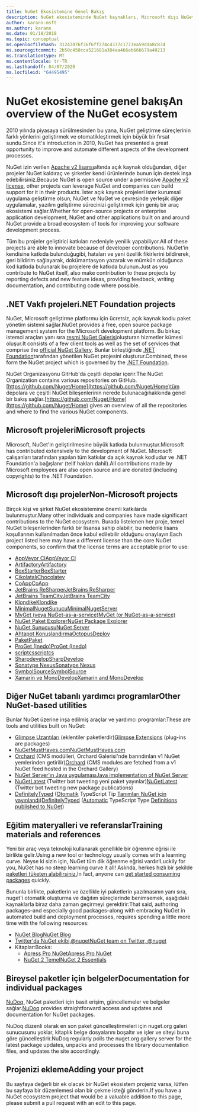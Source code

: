 ```yaml
---
title: NuGet Ekosistemine Genel Bakış
description: NuGet ekosisteminde NuGet kaynakları, Microsoft dışı NuGet projeleri, yardımcı programlar ve eğitim materyalleri dahil olmak üzere kapsamlı kaynaklar.
author: karann-msft
ms.author: karann
ms.date: 01/18/2018
ms.topic: conceptual
ms.openlocfilehash: 31243076f36f6ff274c4377c1773ea59dda8c834
ms.sourcegitcommit: 2b50c450cca521681a384aa466ab666679a40213
ms.translationtype: MT
ms.contentlocale: tr-TR
ms.lasthandoff: 04/07/2020
ms.locfileid: "64495495"
---
```

# <a name="an-overview-of-the-nuget-ecosystem"></a><span data-ttu-id="eb053-103">NuGet ekosistemine genel bakış</span><span class="sxs-lookup"><span data-stu-id="eb053-103">An overview of the NuGet ecosystem</span></span>

<span data-ttu-id="eb053-104">2010 yılında piyasaya sürülmesinden bu yana, NuGet geliştirme süreçlerinin farklı yönlerini geliştirmek ve otomatikleştirmek için büyük bir fırsat sundu.</span><span class="sxs-lookup"><span data-stu-id="eb053-104">Since it's introduction in 2010, NuGet has presented a great opportunity to improve and automate different aspects of the development processes.</span></span>

<span data-ttu-id="eb053-105">NuGet izin verilen [Apache v2 lisansı](http://choosealicense.com/licenses/apache/)altında açık kaynak olduğundan, diğer projeler NuGet kaldıraç ve şirketler kendi ürünlerinde bunun için destek inşa edebilirsiniz.</span><span class="sxs-lookup"><span data-stu-id="eb053-105">Because NuGet is open source under a permissive [Apache v2 license](http://choosealicense.com/licenses/apache/), other projects can leverage NuGet and companies can build support for it in their products.</span></span> <span data-ttu-id="eb053-106">İster açık kaynak projeleri ister kurumsal uygulama geliştirme olsun, NuGet ve NuGet ve çevresinde yerleşik diğer uygulamalar, yazılım geliştirme sürecinizi geliştirmek için geniş bir araç ekosistemi sağlar.</span><span class="sxs-lookup"><span data-stu-id="eb053-106">Whether for open-source projects or enterprise application development, NuGet and other applications built on and around NuGet provide a broad ecosystem of tools for improving your software development process.</span></span>

<span data-ttu-id="eb053-107">Tüm bu projeler geliştirici katkıları nedeniyle yenilik yapabiliyor.</span><span class="sxs-lookup"><span data-stu-id="eb053-107">All of these projects are able to innovate because of developer contributions.</span></span> <span data-ttu-id="eb053-108">NuGet'in kendisine katkıda bulunduğugibi, hataları ve yeni özellik fikirlerini bildirerek, geri bildirim sağlayarak, dokümantasyon yazarak ve mümkün olduğunca kod katkıda bulunarak bu projelere de katkıda bulunun.</span><span class="sxs-lookup"><span data-stu-id="eb053-108">Just as you contribute to NuGet itself, also make contribution to these projects by reporting defects and new feature ideas, providing feedback, writing documentation, and contributing code where possible.</span></span>

## <a name="net-foundation-projects"></a><span data-ttu-id="eb053-109">.NET Vakfı projeleri</span><span class="sxs-lookup"><span data-stu-id="eb053-109">.NET Foundation projects</span></span>

<span data-ttu-id="eb053-110">NuGet, Microsoft geliştirme platformu için ücretsiz, açık kaynak kodlu paket yönetim sistemi sağlar.</span><span class="sxs-lookup"><span data-stu-id="eb053-110">NuGet provides a free, open source package management system for the Microsoft development platform.</span></span> <span data-ttu-id="eb053-111">Bu birkaç istemci araçları yanı sıra [resmi NuGet Galerisi](http://www.nuget.org)oluşturan hizmetler kümesi oluşur.</span><span class="sxs-lookup"><span data-stu-id="eb053-111">It consists of a few client tools as well as the set of services that comprise the [official NuGet Gallery](http://www.nuget.org).</span></span> <span data-ttu-id="eb053-112">Bunlar birleştiğinde [.NET Foundation](http://www.dotnetfoundation.org/)tarafından yönetilen NuGet projesini oluşturur.</span><span class="sxs-lookup"><span data-stu-id="eb053-112">Combined, these form the NuGet project which is governed by the [.NET Foundation](http://www.dotnetfoundation.org/).</span></span>

<span data-ttu-id="eb053-113">NuGet Organizasyonu GitHub'da çeşitli depolar içerir.</span><span class="sxs-lookup"><span data-stu-id="eb053-113">The NuGet Organization contains various repositories on GitHub.</span></span> <span data-ttu-id="eb053-114">[https://github.com/Nuget/Home](https://github.com/Nuget/Home)tüm depolara ve çeşitli NuGet bileşenlerinin nerede bulunacağıhakkında genel bir bakış sağlar.</span><span class="sxs-lookup"><span data-stu-id="eb053-114">[https://github.com/Nuget/Home](https://github.com/Nuget/Home) gives an overview of all the repositories and where to find the various NuGet components.</span></span>

## <a name="microsoft-projects"></a><span data-ttu-id="eb053-115">Microsoft projeleri</span><span class="sxs-lookup"><span data-stu-id="eb053-115">Microsoft projects</span></span>

<span data-ttu-id="eb053-116">Microsoft, NuGet'in geliştirilmesine büyük katkıda bulunmuştur.</span><span class="sxs-lookup"><span data-stu-id="eb053-116">Microsoft has contributed extensively to the development of NuGet.</span></span> <span data-ttu-id="eb053-117">Microsoft çalışanları tarafından yapılan tüm katkılar da açık kaynak kodludur ve .NET Foundation'a bağışlanır (telif hakları dahil).</span><span class="sxs-lookup"><span data-stu-id="eb053-117">All contributions made by Microsoft employees are also open source and are donated (including copyrights) to the .NET Foundation.</span></span>

## <a name="non-microsoft-projects"></a><span data-ttu-id="eb053-118">Microsoft dışı projeler</span><span class="sxs-lookup"><span data-stu-id="eb053-118">Non-Microsoft projects</span></span>

<span data-ttu-id="eb053-119">Birçok kişi ve şirket NuGet ekosistemine önemli katkılarda bulunmuştur.</span><span class="sxs-lookup"><span data-stu-id="eb053-119">Many other individuals and companies have made significant contributions to the NuGet ecosystem.</span></span> <span data-ttu-id="eb053-120">Burada listelenen her proje, temel NuGet bileşenlerinden farklı bir lisansa sahip olabilir, bu nedenle lisans koşullarının kullanılmadan önce kabul edilebilir olduğunu onaylayın:</span><span class="sxs-lookup"><span data-stu-id="eb053-120">Each project listed here may have a different license than the core NuGet components, so confirm that the license terms are acceptable prior to use:</span></span>

- [<span data-ttu-id="eb053-121">AppVeyor CI</span><span class="sxs-lookup"><span data-stu-id="eb053-121">AppVeyor CI</span></span>](https://www.appveyor.com/)
- [<span data-ttu-id="eb053-122">Artifactory</span><span class="sxs-lookup"><span data-stu-id="eb053-122">Artifactory</span></span>](https://www.jfrog.com/artifactory/)
- [<span data-ttu-id="eb053-123">BoxStarter</span><span class="sxs-lookup"><span data-stu-id="eb053-123">BoxStarter</span></span>](http://boxstarter.org/)
- [<span data-ttu-id="eb053-124">Çikolatalı</span><span class="sxs-lookup"><span data-stu-id="eb053-124">Chocolatey</span></span>](https://chocolatey.org/)
- [<span data-ttu-id="eb053-125">CoApp</span><span class="sxs-lookup"><span data-stu-id="eb053-125">CoApp</span></span>](http://coapp.org/)
- [<span data-ttu-id="eb053-126">JetBrains ReSharper</span><span class="sxs-lookup"><span data-stu-id="eb053-126">JetBrains ReSharper</span></span>](https://resharper-plugins.jetbrains.com/)
- [<span data-ttu-id="eb053-127">JetBrains TeamCity</span><span class="sxs-lookup"><span data-stu-id="eb053-127">JetBrains TeamCity</span></span>](https://www.jetbrains.com/teamcity/)
- [<span data-ttu-id="eb053-128">Klondike</span><span class="sxs-lookup"><span data-stu-id="eb053-128">Klondike</span></span>](https://github.com/themotleyfool/Klondike)
- [<span data-ttu-id="eb053-129">MinimalNugetSunucu</span><span class="sxs-lookup"><span data-stu-id="eb053-129">MinimalNugetServer</span></span>](https://github.com/TanukiSharp/MinimalNugetServer)
- [<span data-ttu-id="eb053-130">MyGet (veya NuGet-as-a-service)</span><span class="sxs-lookup"><span data-stu-id="eb053-130">MyGet (or NuGet-as-a-service)</span></span>](http://www.myget.org/)
- [<span data-ttu-id="eb053-131">NuGet Paket Explorer</span><span class="sxs-lookup"><span data-stu-id="eb053-131">NuGet Package Explorer</span></span>](https://github.com/NuGetPackageExplorer/NuGetPackageExplorer)
- [<span data-ttu-id="eb053-132">NuGet Sunucusu</span><span class="sxs-lookup"><span data-stu-id="eb053-132">NuGet Server</span></span>](http://nugetserver.net/)
- [<span data-ttu-id="eb053-133">Ahtapot Konuşlandırma</span><span class="sxs-lookup"><span data-stu-id="eb053-133">OctopusDeploy</span></span>](https://octopus.com/)
- [<span data-ttu-id="eb053-134">Paket</span><span class="sxs-lookup"><span data-stu-id="eb053-134">Paket</span></span>](https://fsprojects.github.io/Paket/)
- [<span data-ttu-id="eb053-135">ProGet (Inedo)</span><span class="sxs-lookup"><span data-stu-id="eb053-135">ProGet (Inedo)</span></span>](http://inedo.com/proget)
- [<span data-ttu-id="eb053-136">scriptcs</span><span class="sxs-lookup"><span data-stu-id="eb053-136">scriptcs</span></span>](http://scriptcs.net/)
- [<span data-ttu-id="eb053-137">Sharpdevelop</span><span class="sxs-lookup"><span data-stu-id="eb053-137">SharpDevelop</span></span>](http://community.sharpdevelop.net/blogs/mattward/archive/2011/01/23/NuGetSupportInSharpDevelop.aspx)
- [<span data-ttu-id="eb053-138">Sonatype Nexus</span><span class="sxs-lookup"><span data-stu-id="eb053-138">Sonatype Nexus</span></span>](http://www.sonatype.com/nexus-repository-sonatype)
- [<span data-ttu-id="eb053-139">SymbolSource</span><span class="sxs-lookup"><span data-stu-id="eb053-139">SymbolSource</span></span>](http://www.symbolsource.org/Public)
- [<span data-ttu-id="eb053-140">Xamarin ve MonoDevelop</span><span class="sxs-lookup"><span data-stu-id="eb053-140">Xamarin and MonoDevelop</span></span>](https://github.com/mrward/monodevelop-nuget-addin)

## <a name="other-nuget-based-utilities"></a><span data-ttu-id="eb053-141">Diğer NuGet tabanlı yardımcı programlar</span><span class="sxs-lookup"><span data-stu-id="eb053-141">Other NuGet-based utilities</span></span>

<span data-ttu-id="eb053-142">Bunlar NuGet üzerine inşa edilmiş araçlar ve yardımcı programlar:</span><span class="sxs-lookup"><span data-stu-id="eb053-142">These are tools and utilities built on NuGet:</span></span>

- <span data-ttu-id="eb053-143">[Glimpse Uzantıları](http://getglimpse.com/Packages) (eklentiler paketlerdir)</span><span class="sxs-lookup"><span data-stu-id="eb053-143">[Glimpse Extensions](http://getglimpse.com/Packages) (plug-ins are packages)</span></span>
- [<span data-ttu-id="eb053-144">NuGetMustHaves.com</span><span class="sxs-lookup"><span data-stu-id="eb053-144">NuGetMustHaves.com</span></span>](http://nugetmusthaves.com/)
- <span data-ttu-id="eb053-145">[Orchard](http://www.orchardproject.net/) (CMS modülleri, Orchard Galerisi'nde barındırılan v1 NuGet yemlerinden getirilir)</span><span class="sxs-lookup"><span data-stu-id="eb053-145">[Orchard](http://www.orchardproject.net/) (CMS modules are fetched from a v1 NuGet feed hosted in the Orchard Gallery)</span></span>
- [<span data-ttu-id="eb053-146">NuGet Server'ın Java uygulaması</span><span class="sxs-lookup"><span data-stu-id="eb053-146">Java implementation of NuGet Server</span></span>](http://jonnyzzz.com/blog/2012/03/07/nuget-server-in-pure-java/)
- <span data-ttu-id="eb053-147">[NuGetLatest](https://twitter.com/NuGetLatest) (Twitter bot tweeting yeni paket yayınlar)</span><span class="sxs-lookup"><span data-stu-id="eb053-147">[NuGetLatest](https://twitter.com/NuGetLatest) (Twitter bot tweeting new package publications)</span></span>
- <span data-ttu-id="eb053-148">[DefinitelyTyped](http://definitelytyped.org/) ([Otomatik](https://github.com/DefinitelyTyped/NugetAutomation/) TypeScript Tip [Tanımları NuGet için yayınlandı](http://www.nuget.org/packages?q=DefinitelyTyped))</span><span class="sxs-lookup"><span data-stu-id="eb053-148">[DefinitelyTyped](http://definitelytyped.org/) ([Automatic](https://github.com/DefinitelyTyped/NugetAutomation/) TypeScript Type [Definitions published to NuGet](http://www.nuget.org/packages?q=DefinitelyTyped))</span></span>

## <a name="training-materials-and-references"></a><span data-ttu-id="eb053-149">Eğitim materyalleri ve referanslar</span><span class="sxs-lookup"><span data-stu-id="eb053-149">Training materials and references</span></span>

<span data-ttu-id="eb053-150">Yeni bir araç veya teknoloji kullanarak genellikle bir öğrenme eğrisi ile birlikte gelir.</span><span class="sxs-lookup"><span data-stu-id="eb053-150">Using a new tool or technology usually comes with a learning curve.</span></span> <span data-ttu-id="eb053-151">Neyse ki sizin için, NuGet tüm dik öğrenme eğrisi vardır!</span><span class="sxs-lookup"><span data-stu-id="eb053-151">Luckily for you, NuGet has no steep learning curve it all!</span></span> <span data-ttu-id="eb053-152">Aslında, herkes hızlı bir şekilde [paketleri tüketen alabilirsiniz.](../quickstart/use-a-package.md)</span><span class="sxs-lookup"><span data-stu-id="eb053-152">In fact, anyone can [get started consuming packages](../quickstart/use-a-package.md) quickly.</span></span>

<span data-ttu-id="eb053-153">Bununla birlikte, paketlerin ve özellikle iyi paketlerin yazılmasının yanı sıra, nuget'i otomatik oluşturma ve dağıtım süreçlerinde benimsemek, aşağıdaki kaynaklarla biraz daha zaman geçirmeyi gerektirir:</span><span class="sxs-lookup"><span data-stu-id="eb053-153">That said, authoring packages–and especially good packages–along with  embracing NuGet in automated build and deployment processes, requires spending a little more time with the following resources:</span></span>

- [<span data-ttu-id="eb053-154">NuGet Blog</span><span class="sxs-lookup"><span data-stu-id="eb053-154">NuGet Blog</span></span>](http://blog.nuget.org/)
- [<span data-ttu-id="eb053-155">Twitter'da NuGet ekibi,@nuget</span><span class="sxs-lookup"><span data-stu-id="eb053-155">NuGet team on Twitter, @nuget</span></span>](http://twitter.com/nuget)
- <span data-ttu-id="eb053-156">Kitaplar:</span><span class="sxs-lookup"><span data-stu-id="eb053-156">Books:</span></span>
  - [<span data-ttu-id="eb053-157">Apress Pro NuGet</span><span class="sxs-lookup"><span data-stu-id="eb053-157">Apress Pro NuGet</span></span>](http://bit.ly/ProNuGet)
  - [<span data-ttu-id="eb053-158">NuGet 2 Temel</span><span class="sxs-lookup"><span data-stu-id="eb053-158">NuGet 2 Essentials</span></span>](http://www.amazon.com/NuGet-2-Essentials-Damir-Arh-ebook/dp/B00GTQD5M4)

## <a name="documentation-for-individual-packages"></a><span data-ttu-id="eb053-159">Bireysel paketler için belgeler</span><span class="sxs-lookup"><span data-stu-id="eb053-159">Documentation for individual packages</span></span>

<span data-ttu-id="eb053-160">[NuDoq,](http://nudoq.org) NuGet paketleri için basit erişim, güncellemeler ve belgeler sağlar.</span><span class="sxs-lookup"><span data-stu-id="eb053-160">[NuDoq](http://nudoq.org) provides straightforward access and updates and documentation for NuGet packages.</span></span>

<span data-ttu-id="eb053-161">NuDoq düzenli olarak en son paket güncelleştirmeleri için nuget.org galeri sunucusunu yoklar, kitaplık belge dosyalarını boşaltır ve işler ve siteyi buna göre güncelleştirir.</span><span class="sxs-lookup"><span data-stu-id="eb053-161">NuDoq regularly polls the nuget.org gallery server for the latest package updates, unpacks and processes the library documentation files, and updates the site accordingly.</span></span>

## <a name="adding-your-project"></a><span data-ttu-id="eb053-162">Projenizi ekleme</span><span class="sxs-lookup"><span data-stu-id="eb053-162">Adding your project</span></span>

<span data-ttu-id="eb053-163">Bu sayfaya değerli bir ek olacak bir NuGet ekosistem projeniz varsa, lütfen bu sayfaya bir düzenlemesi olan bir çekme isteği gönderin.</span><span class="sxs-lookup"><span data-stu-id="eb053-163">If you have a NuGet ecosystem project that would be a valuable addition to this page, please  submit a pull request with an edit to this page.</span></span>
